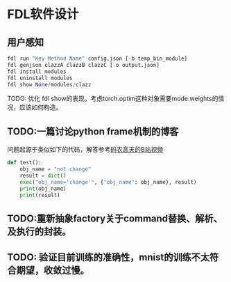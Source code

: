 # FDL软件设计

## 用户感知

```py
fdl run "Key Method Name" config.json [-b temp_bin_module]
fdl genjson clazzA clazzB clazzC [-o output.json]
fdl install modules
fdl uninstall modules
fdl show None/modules/clazz
```

TODO: 优化 fdl show的表现。考虑torch.optim这种对象需要mode.weights的情况，应该如何构造。

## TODO:一篇讨论python frame机制的博客

问题起源于类似如下的代码，解答参考[码农高天的B站视频](https://www.bilibili.com/video/BV1ia411s78e/)
```py
def test():
    obj_name = "not change"
    result = dict()
    exec("obj_name='change'", {"obj_name": obj_name}, result)
    print(obj_name)
    print(result)
```

## TODO:重新抽象factory关于command替换、解析、及执行的封装。

## TODO: 验证目前训练的准确性，mnist的训练不太符合期望，收敛过慢。